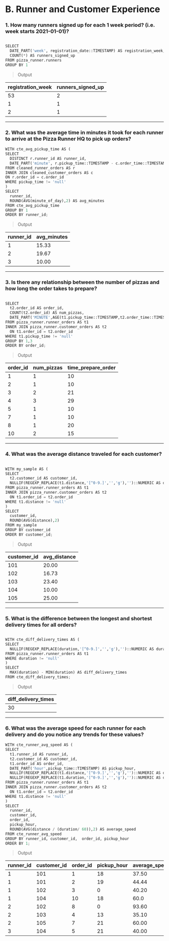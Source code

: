 # B. Runner and Customer Experience
### 1. How many runners signed up for each 1 week period? (i.e. week starts 2021-01-01)?
```python

SELECT
  DATE_PART('week', registration_date::TIMESTAMP) AS registration_week,
  COUNT(*) AS runners_signed_up
FROM pizza_runner.runners
GROUP BY 1

```
> Output

| registration_week | runners_signed_up | 
| --------- | ------------- | 
| 53         | 2  | 
| 1        | 1   | 
| 2         | 1   | 

------
### 2. What was the average time in minutes it took for each runner to arrive at the Pizza Runner HQ to pick up orders?
```python
WITH cte_avg_pickup_time AS (
SELECT
  DISTINCT r.runner_id AS runner_id,
  DATE_PART('minute', r.pickup_time::TIMESTAMP - c.order_time::TIMESTAMP)::INTEGER AS minute_of_day
FROM cleaned_runner_orders AS r 
INNER JOIN cleaned_customer_orders AS c 
ON r.order_id = c.order_id
WHERE pickup_time != 'null'
)
SELECT
  runner_id,
  ROUND(AVG(minute_of_day),2) AS avg_minutes
FROM cte_avg_pickup_time
GROUP BY 1
ORDER BY runner_id;

```
> Output
> 
| runner_id | avg_minutes | 
| --------- | ------------- | 
| 1         | 15.33 | 
| 2        | 19.67   | 
| 3         | 10.00   | 

------
### 3. Is there any relationship between the number of pizzas and how long the order takes to prepare?
```python

SELECT 
  t2.order_id AS order_id,
  COUNT(t2.order_id) AS num_pizzas,
  DATE_PART('MINUTE',AGE(t1.pickup_time::TIMESTAMP,t2.order_time::TIMESTAMP))::INTEGER AS time_prepare_order
FROM pizza_runner.runner_orders AS t1
INNER JOIN pizza_runner.customer_orders AS t2
  ON t1.order_id = t2.order_id
WHERE t1.pickup_time != 'null'
GROUP BY 1,3
ORDER BY order_id;
```
>Output

| order_id  | num_pizzas | time_prepare_order | 
| --------- | ------------- | ------------- |
| 1         | 1   | 10 |
| 2         | 1   | 10 |
| 3         | 2   | 21 |
| 4         | 3   | 29 |
| 5         | 1   | 10 |
| 7         | 1   | 10 |
| 8         | 1   | 20 |
| 10        | 2   | 15 |
----
### 4.  What was the average distance traveled for each customer?
```python

WITH my_sample AS (
SELECT
  t2.customer_id AS customer_id,
  NULLIF(REGEXP_REPLACE(t1.distance,'[^0-9.]','','g'),'')::NUMERIC AS distance
FROM pizza_runner.runner_orders AS t1
INNER JOIN pizza_runner.customer_orders AS t2
  ON t1.order_id = t2.order_id
WHERE t1.distance != 'null'
)
SELECT
  customer_id,
  ROUND(AVG(distance),2)
FROM my_sample  
GROUP BY customer_id
ORDER BY customer_id;
```
> Output
> 
| customer_id  | avg_distance |  
| --------- | ------------- |
| 101         | 20.00   |
| 102       | 16.73   | 
| 103       | 23.40   | 
| 104         | 10.00   | 
| 105         | 25.00   | 
----
### 5.  What is the difference between the longest and shortest delivery times for all orders?
```python

WITH cte_diff_delivery_times AS (
SELECT
  NULLIF(REGEXP_REPLACE(duration,'[^0-9.]','','g'),'')::NUMERIC AS duration
FROM pizza_runner.runner_orders AS t1
WHERE duration != 'null'
)
SELECT 
  MAX(duration) - MIN(duration) AS diff_delivery_times
FROM cte_diff_delivery_times;
```
> Output
> 
| diff_delivery_times  |   
| --------- | 
| 30         | 
---
### 6. What was the average speed for each runner for each delivery and do you notice any trends for these values?
```python
WITH cte_runner_avg_speed AS (
SELECT 
  t1.runner_id AS runner_id,
  t2.customer_id AS customer_id,
  t1.order_id AS order_id,
  DATE_PART('hour',pickup_time::TIMESTAMP) AS pickup_hour,
  NULLIF(REGEXP_REPLACE(t1.distance,'[^0-9.]','','g'),'')::NUMERIC AS distance,
  NULLIF(REGEXP_REPLACE(t1.duration,'[^0-9.]','','g'),'')::NUMERIC AS duration
FROM pizza_runner.runner_orders AS t1
INNER JOIN pizza_runner.customer_orders AS t2
  ON t1.order_id = t2.order_id
WHERE t1.distance != 'null'
)
SELECT
  runner_id,
  customer_id,
  order_id,
  pickup_hour,
  ROUND(AVG(distance / (duration/ 60)),2) AS average_speed
FROM cte_runner_avg_speed
GROUP BY runner_id, customer_id,  order_id, pickup_hour
ORDER BY 1;

```
> Output

| runner_id | customer_id | order_id  | pickup_hour |  average_speed |
| --------- | ------------- | ------------- | ------- | ------- |
| 1  | 101   | 1 | 18 | 37.50|
| 1  | 101   | 2 | 19 | 44.44 |
| 1  | 102   | 3 | 0 | 40.20 |
| 1  | 104   | 10 | 18 | 60.0 |
| 2  | 102   | 8 | 0 | 93.60 |
| 2  | 103   | 4 | 13| 35.10 |
| 2  | 105   | 7 | 21| 60.00 |
| 3  | 104   | 5 | 21| 40.00 |